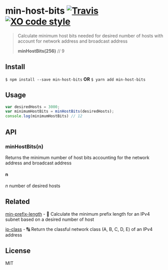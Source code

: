 # min-host-bits [![Travis](https://img.shields.io/travis/brh55/min-host-bits.svg?style=flat-square)](https://travis-ci.org/brh55/min-host-bits) [![XO code style](https://img.shields.io/badge/code_style-XO-5ed9c7.svg?style=flat-square)](https://github.com/sindresorhus/xo)

> Calculate minimum host bits needed for desired number of hosts with account for network address and broadcast address
>
> **minHostBits(256)** // 9

## Install

`$ npm install --save min-host-bits` **OR** `$ yarn add min-host-bits`

## Usage
```javascript
var desiredHosts = 3000;
var minimumHostBits = minHostBits(desiredHosts);
console.log(minimumHostBits) // 12
```

## API
### minHostBits(n)
Returns the minimum number of host bits accounting for the network address and broadcast address

#### n
*n* number of desired hosts

## Related
[min-prefix-length](https://github.com/brh55/min-prefix-length) - :1234: Calculate the minimum prefix length for an IPv4 subnet based on a desired number of host

[ip-class](https://github.com/brh55/ip-class) - :capital_abcd: Return the classful network class (A, B, C, D, E) of an IPv4 address

## License
MIT

